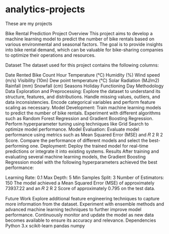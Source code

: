 # analytics-projects
These are my projects

Bike Rental Prediction Project
Overview
This project aims to develop a machine learning model to predict the number of bike rentals based on various environmental and seasonal factors. The goal is to provide insights into bike rental demand, which can be valuable for bike-sharing companies to optimize their operations and resources.

Dataset
The dataset used for this project contains the following columns:

Date
Rented Bike Count
Hour
Temperature (°C)
Humidity (%)
Wind speed (m/s)
Visibility (10m)
Dew point temperature (°C)
Solar Radiation (MJ/m2)
Rainfall (mm)
Snowfall (cm)
Seasons
Holiday
Functioning Day
Methodology
Data Exploration and Preprocessing:
Explore the dataset to understand its structure, features, and distributions.
Handle missing values, outliers, and data inconsistencies.
Encode categorical variables and perform feature scaling as necessary.
Model Development:
Train machine learning models to predict the number of bike rentals.
Experiment with different algorithms such as Random Forest Regression and Gradient Boosting Regression.
Perform hyperparameter tuning using techniques like Grid Search to optimize model performance.
Model Evaluation:
Evaluate model performance using metrics such as Mean Squared Error (MSE) and 
𝑅
2
R 
2
  Score.
Compare the performance of different models and select the best-performing one.
Deployment:
Deploy the trained model for real-time predictions or integrate it into existing systems.
Results
After training and evaluating several machine learning models, the Gradient Boosting Regression model with the following hyperparameters achieved the best performance:

Learning Rate: 0.1
Max Depth: 5
Min Samples Split: 3
Number of Estimators: 150
The model achieved a Mean Squared Error (MSE) of approximately 73937.22 and an 
𝑅
2
R 
2
  Score of approximately 0.795 on the test data.

Future Work
Explore additional feature engineering techniques to capture more information from the dataset.
Experiment with ensemble methods and advanced machine learning techniques to further improve model performance.
Continuously monitor and update the model as new data becomes available to ensure its accuracy and relevance.
Dependencies
Python 3.x
scikit-learn
pandas
numpy

